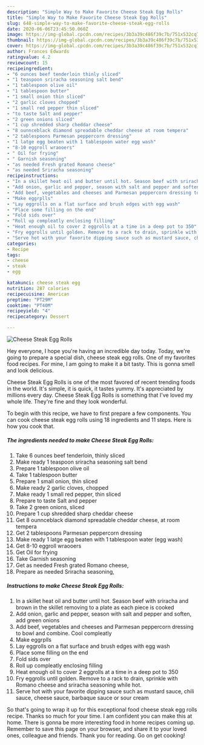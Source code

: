 ```yaml
---
description: "Simple Way to Make Favorite Cheese Steak Egg Rolls"
title: "Simple Way to Make Favorite Cheese Steak Egg Rolls"
slug: 648-simple-way-to-make-favorite-cheese-steak-egg-rolls
date: 2020-06-06T23:45:50.060Z
image: https://img-global.cpcdn.com/recipes/3b3a39c486f39c7b/751x532cq70/cheese-steak-egg-rolls-recipe-main-photo.jpg
thumbnail: https://img-global.cpcdn.com/recipes/3b3a39c486f39c7b/751x532cq70/cheese-steak-egg-rolls-recipe-main-photo.jpg
cover: https://img-global.cpcdn.com/recipes/3b3a39c486f39c7b/751x532cq70/cheese-steak-egg-rolls-recipe-main-photo.jpg
author: Frances Edwards
ratingvalue: 4.2
reviewcount: 15
recipeingredient:
- "6 ounces beef tenderloin thinly sliced"
- "1 teaspoon sriracha seasoning salt bend"
- "1 tablespoon olive oil"
- "1 tablespoon butter"
- "1 small onion thin sliced"
- "2 garlic cloves chopped"
- "1 small red pepper thin sliced"
- "to taste Salt and pepper"
- "2 green onions sliced"
- "1 cup shredded sharp cheddar cheese"
- "8 ounnceblack diamond spreadable cheddar cheese at room tempera"
- "2 tablespoons Parmesan peppercorn dressing"
- "1 latge egg beaten with 1 tablespoon water egg wash"
- "8-10 eggroll wraooers"
- " Oil for frying"
- " Garnish seasoning"
- "as needed Fresh grated Romano cheese"
- "as needed Sriracha seasoning"
recipeinstructions:
- "In a skillet heat oil and butter until hot. Season beef with sriracha and brown in the skillet removing to a plate as each piece is cooked"
- "Add onion, garlic and pepper, season with salt and pepper and soften, add green onions"
- "Add beef, vegetables and cheeses and Parmesan peppercorn dressing to bowl and combine. Cool compleatly"
- "Make eggrplls"
- "Lay eggrolls on a flat surface and brush edges with egg wash"
- "Place some filling on the end"
- "Fold sids over"
- "Roll up compleatly enclosing filling"
- "Heat enough oil to cover 2 eggrolls at a time in a deep pot to 350"
- "Fry eggrolls until golden. Remove to a rack to drain, sprinkle with Romano cheese and sriracha seasoning while hot."
- "Serve hot with your favorite dipping sauce such as mustard sauce, chili sauce, cheese sauce, barbaque sauce or sour cream"
categories:
- Recipe
tags:
- cheese
- steak
- egg

katakunci: cheese steak egg 
nutrition: 287 calories
recipecuisine: American
preptime: "PT29M"
cooktime: "PT40M"
recipeyield: "4"
recipecategory: Dessert

---
```



![Cheese Steak Egg Rolls](https://img-global.cpcdn.com/recipes/3b3a39c486f39c7b/751x532cq70/cheese-steak-egg-rolls-recipe-main-photo.jpg)

Hey everyone, I hope you're having an incredible day today. Today, we're going to prepare a special dish, cheese steak egg rolls. One of my favorites food recipes. For mine, I am going to make it a bit tasty. This is gonna smell and look delicious.

Cheese Steak Egg Rolls is one of the most favored of recent trending foods in the world. It's simple, it is quick, it tastes yummy. It's appreciated by millions every day. Cheese Steak Egg Rolls is something that I've loved my whole life. They're fine and they look wonderful.




To begin with this recipe, we have to first prepare a few components. You can cook cheese steak egg rolls using 18 ingredients and 11 steps. Here is how you cook that.

<!--inarticleads1-->

##### The ingredients needed to make Cheese Steak Egg Rolls:

1. Take 6 ounces beef tenderloin, thinly sliced
1. Make ready 1 teaspoon sriracha seasoning salt bend
1. Prepare 1 tablespoon olive oil
1. Take 1 tablespoon butter
1. Prepare 1 small onion, thin sliced
1. Make ready 2 garlic cloves, chopped
1. Make ready 1 small red pepper, thin sliced
1. Prepare to taste Salt and pepper
1. Take 2 green onions, sliced
1. Prepare 1 cup shredded sharp cheddar cheese
1. Get 8 ounnceblack diamond spreadable cheddar cheese, at room tempera
1. Get 2 tablespoons Parmesan peppercorn dressing
1. Make ready 1 latge egg beaten with 1 tablespoon water (egg wash)
1. Get 8-10 eggroll wraooers
1. Get  Oil for frying
1. Take  Garnish seasoning
1. Get as needed Fresh grated Romano cheese,
1. Prepare as needed Sriracha seasoning,




<!--inarticleads2-->

##### Instructions to make Cheese Steak Egg Rolls:

1. In a skillet heat oil and butter until hot. Season beef with sriracha and brown in the skillet removing to a plate as each piece is cooked
1. Add onion, garlic and pepper, season with salt and pepper and soften, add green onions
1. Add beef, vegetables and cheeses and Parmesan peppercorn dressing to bowl and combine. Cool compleatly
1. Make eggrplls
1. Lay eggrolls on a flat surface and brush edges with egg wash
1. Place some filling on the end
1. Fold sids over
1. Roll up compleatly enclosing filling
1. Heat enough oil to cover 2 eggrolls at a time in a deep pot to 350
1. Fry eggrolls until golden. Remove to a rack to drain, sprinkle with Romano cheese and sriracha seasoning while hot.
1. Serve hot with your favorite dipping sauce such as mustard sauce, chili sauce, cheese sauce, barbaque sauce or sour cream




So that's going to wrap it up for this exceptional food cheese steak egg rolls recipe. Thanks so much for your time. I am confident you can make this at home. There is gonna be more interesting food in home recipes coming up. Remember to save this page on your browser, and share it to your loved ones, colleague and friends. Thank you for reading. Go on get cooking!
